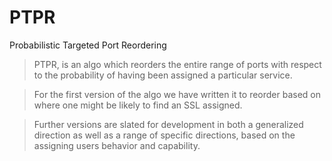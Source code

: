 PTPR
====

 Probabilistic Targeted Port Reordering 

>	PTPR, is an algo which reorders the entire range of ports with respect to the probability of having been assigned a particular service. 

>	For the first version of the algo we have written it to reorder based on where one might be likely to find an SSL assigned. 

>	Further versions are slated for development in both a generalized direction as well as a range of specific directions, based on the assigning users behavior and capability. 
